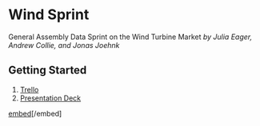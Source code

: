 # Wind Sprint
General Assembly Data Sprint on the Wind Turbine Market
*by Julia Eager, Andrew Collie, and Jonas Joehnk*

## Getting Started
1. [Trello](https://trello.com/b/Byj3sNaH/wind-market-sprint)
2. [Presentation Deck](https://github.com/jjoehnk/wind_sprint/blob/main/Wind%20Market%20Investment%20Deck.pdf)

[embed](https://drive.google.com/file/d/1ik7icn7V1s0j0ztmtRsQmGwQJq_V0Nc9/view?usp=drive_link)[/embed]
